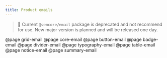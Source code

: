 ```yaml
---
title: Product emails
---
```


> 🚨 Current `@semcore/email` package is deprecated and not recommend for use. New major version is planned and will be released one day.

@page grid-email
@page core-email
@page button-email
@page badge-email
@page divider-email
@page typography-email
@page table-email
@page notice-email
@page summary-email
